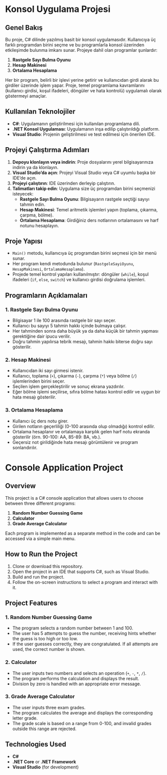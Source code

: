 # Konsol Uygulama Projesi

## Genel Bakış
Bu proje, C# dilinde yazılmış basit bir konsol uygulamasıdır. Kullanıcıya üç farklı programdan birini seçme ve bu programlarla konsol üzerinden etkileşimde bulunma imkanı sunar. Projeye dahil olan programlar şunlardır:

1. **Rastgele Sayı Bulma Oyunu**
2. **Hesap Makinesi**
3. **Ortalama Hesaplama**

Her bir program, belirli bir işlevi yerine getirir ve kullanıcıdan girdi alarak bu girdiler üzerinde işlem yapar. Proje, temel programlama kavramlarını (kullanıcı girdisi, koşul ifadeleri, döngüler ve hata kontrolü) uygulamalı olarak göstermeyi amaçlar.

## Kullanılan Teknolojiler
- **C#**: Uygulamanın geliştirilmesi için kullanılan programlama dili.
- **.NET Konsol Uygulaması**: Uygulamanın inşa edilip çalıştırıldığı platform.
- **Visual Studio**: Projenin geliştirilmesi ve test edilmesi için önerilen IDE.

## Projeyi Çalıştırma Adımları
1. **Depoyu klonlayın veya indirin**: Proje dosyalarını yerel bilgisayarınıza indirin ya da klonlayın.
2. **Visual Studio’da açın**: Projeyi Visual Studio veya C# uyumlu başka bir IDE’de açın.
3. **Projeyi çalıştırın**: IDE üzerinden derleyip çalıştırın.
4. **Talimatları takip edin**: Uygulama size üç programdan birini seçmenizi isteyecek:
   - **Rastgele Sayı Bulma Oyunu**: Bilgisayarın rastgele seçtiği sayıyı tahmin edin.
   - **Hesap Makinesi**: Temel aritmetik işlemleri yapın (toplama, çıkarma, çarpma, bölme).
   - **Ortalama Hesaplama**: Girdiğiniz ders notlarının ortalamasını ve harf notunu hesaplayın.

## Proje Yapısı
- `Main()` metodu, kullanıcıya üç programdan birini seçmesi için bir menü sunar.
- Her program kendi metodunda bulunur (`RastgeleSayiOyunu`, `HesapMakinesi`, `OrtalamaHesaplama`).
- Projede temel kontrol yapıları kullanılmıştır: döngüler (`while`), koşul ifadeleri (`if`, `else`, `switch`) ve kullanıcı girdisi doğrulama işlemleri.

## Programların Açıklamaları

### 1. Rastgele Sayı Bulma Oyunu
- Bilgisayar 1 ile 100 arasında rastgele bir sayı seçer.
- Kullanıcı bu sayıyı 5 tahmin hakkı içinde bulmaya çalışır.
- Her tahminden sonra daha büyük ya da daha küçük bir tahmin yapması gerektiğine dair ipucu verilir.
- Doğru tahmin yapılırsa tebrik mesajı, tahmin hakkı biterse doğru sayı gösterilir.

### 2. Hesap Makinesi
- Kullanıcıdan iki sayı girmesi istenir.
- Kullanıcı, toplama (`+`), çıkarma (`-`), çarpma (`*`) veya bölme (`/`) işlemlerinden birini seçer.
- Seçilen işlem gerçekleştirilir ve sonuç ekrana yazdırılır.
- Eğer bölme işlemi seçilirse, sıfıra bölme hatası kontrol edilir ve uygun bir hata mesajı gösterilir.

### 3. Ortalama Hesaplama
- Kullanıcı üç ders notu girer.
- Girilen notların geçerliliği (0-100 arasında olup olmadığı) kontrol edilir.
- Ortalama hesaplanır ve ortalamaya karşılık gelen harf notu ekranda gösterilir (örn. 90-100: AA, 85-89: BA, vb.).
- Geçersiz not girildiğinde hata mesajı görüntülenir ve program sonlandırılır.

# Console Application Project

## Overview
This project is a C# console application that allows users to choose between three different programs:

1. **Random Number Guessing Game**
2. **Calculator**
3. **Grade Average Calculator**

Each program is implemented as a separate method in the code and can be accessed via a simple main menu.

## How to Run the Project
1. Clone or download this repository.
2. Open the project in an IDE that supports C#, such as Visual Studio.
3. Build and run the project.
4. Follow the on-screen instructions to select a program and interact with it.

## Project Features
### 1. Random Number Guessing Game
- The program selects a random number between 1 and 100.
- The user has 5 attempts to guess the number, receiving hints whether the guess is too high or too low.
- If the user guesses correctly, they are congratulated. If all attempts are used, the correct number is shown.

### 2. Calculator
- The user inputs two numbers and selects an operation (`+`, `-`, `*`, `/`).
- The program performs the calculation and displays the result.
- Division by zero is handled with an appropriate error message.

### 3. Grade Average Calculator
- The user inputs three exam grades.
- The program calculates the average and displays the corresponding letter grade.
- The grade scale is based on a range from 0-100, and invalid grades outside this range are rejected.

## Technologies Used
- **C#**
- **.NET Core** or **.NET Framework**
- **Visual Studio** (for development)
